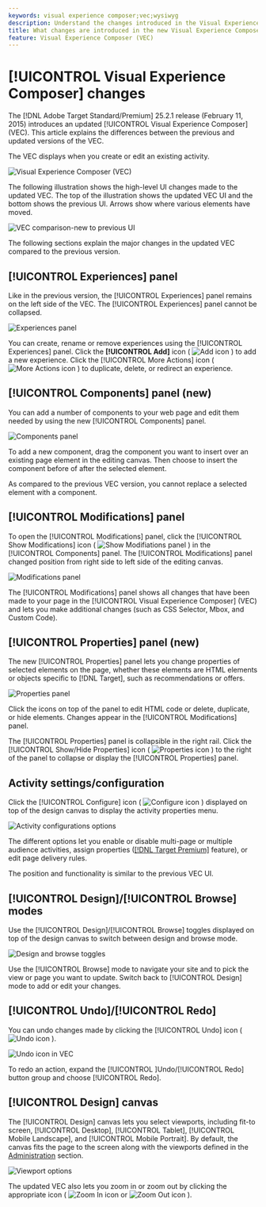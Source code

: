 ```yaml
---
keywords: visual experience composer;vec;wysiwyg
description: Understand the changes introduced in the Visual Experience Composer (VEC) in the Adobe Target 25.2.1 release (February 11, 2025).
title: What changes are introduced in the new Visual Experience Composer (VEC)?
feature: Visual Experience Composer (VEC)
---
```

# [!UICONTROL Visual Experience Composer] changes

The [!DNL Adobe Target Standard/Premium] 25.2.1 release (February 11, 2015) introduces an updated [!UICONTROL Visual Experience Composer] (VEC). This article explains the differences between the previous and updated versions of the VEC.

The VEC displays when you create or edit an existing activity.

![Visual Experience Composer (VEC)](/help/main/c-experiences/c-visual-experience-composer/assets/new-vec.png)

The following illustration shows the high-level UI changes made to the updated VEC. The top of the illustration shows the updated VEC UI and the bottom shows the previous UI. Arrows show where various elements have moved.

![VEC comparison-new to previous UI](/help/main/c-experiences/c-visual-experience-composer/assets/vec-comparison.png)

The following sections explain the major changes in the updated VEC compared to the previous version.

## [!UICONTROL Experiences] panel

Like in the previous version, the [!UICONTROL Experiences] panel remains on the left side of the VEC. The [!UICONTROL Experiences] panel cannot be collapsed.

![Experiences panel](/help/main/c-experiences/c-visual-experience-composer/assets/experiences-panel.png)

You can create, rename or remove experiences using the [!UICONTROL Experiences] panel. Click the **[!UICONTROL Add]** icon ( ![Add icon](/help/main/assets/icons/Add.svg) ) to add a new experience. Click the [!UICONTROL More Actions] icon ( ![More Actions icon](/help/main/assets/icons/MoreSmall.svg) ) to duplicate, delete, or redirect an experience.

## [!UICONTROL Components] panel (new)

You can add a number of components to your web page and edit them needed by using the new [!UICONTROL Components] panel.

![Components panel](/help/main/c-experiences/c-visual-experience-composer/assets/components-panel.png)

To add a new component, drag the component you want to insert over an existing page element in the editing canvas. Then choose to insert the component before of after the selected element. 

As compared to the previous VEC version, you cannot replace a selected element with a component.

## [!UICONTROL Modifications] panel

To open the [!UICONTROL Modifications] panel, click the [!UICONTROL Show Modifications] icon ( ![Show Modifiations panel](/help/main/assets/icons/History.svg) ) in the [!UICONTROL Components] panel. The [!UICONTROL Modifications] panel changed position from right side to left side of the editing canvas.

![Modifications panel](/help/main/c-experiences/c-visual-experience-composer/assets/modifications-panel.png)

The [!UICONTROL Modifications] panel shows all changes that have been made to your page in the [!UICONTROL Visual Experience Composer] (VEC) and lets you make additional changes (such as CSS Selector, Mbox, and Custom Code).

## [!UICONTROL Properties] panel (new)

The new [!UICONTROL Properties] panel lets you change properties of selected elements on the page, whether these elements are HTML elements or objects specific to [!DNL Target], such as recommendations or offers.

![Properties panel](/help/main/c-experiences/c-visual-experience-composer/assets/properties-panel.png)

Click the icons on top of the panel to edit HTML code or delete, duplicate, or hide elements. Changes appear in the [!UICONTROL Modifications] panel.

The [!UICONTROL Properties] panel is collapsible in the right rail. Click the [!UICONTROL Show/Hide Properties] icon ( ![Properties icon](/help/main/assets/icons/Propertie.svg) ) to the right of the panel to collapse or display the [!UICONTROL Properties] panel.

## Activity settings/configuration

Click the [!UICONTROL Configure] icon ( ![Configure icon](/help/main/assets/icons/Setting.svg) ) displayed on top of the design canvas to display the activity properties menu.

![Activity configurations options](/help/main/c-experiences/c-visual-experience-composer/assets/configure-options.png)

The different options let you enable or disable multi-page or multiple audience activities, assign properties ([[!DNL Target Premium]](/help/main/c-intro/intro.md#premium) feature), or edit page delivery rules. 

The position and functionality is similar to the previous VEC UI.

## [!UICONTROL Design]/[!UICONTROL Browse] modes

Use the [!UICONTROL Design]/[!UICONTROL Browse] toggles displayed on top of the design canvas to switch between design and browse mode.

![Design and browse toggles](/help/main/c-experiences/c-visual-experience-composer/assets/design-browse-mode.png)

Use the [!UICONTROL Browse] mode to navigate your site and to pick the view or page you want to update. Switch back to [!UICONTROL Design] mode to add or edit your changes.

## [!UICONTROL Undo]/[!UICONTROL Redo]

You can undo changes made by clicking the [!UICONTROL Undo] icon ( ![Undo icon](/help/main/assets/icons/Undo.svg) ). 

![Undo icon in VEC](/help/main/c-experiences/c-visual-experience-composer/assets/undo.png)

To redo an action, expand the [!UICONTROL ]Undo/[!UICONTROL Redo] button group and choose [!UICONTROL Redo].

## [!UICONTROL Design] canvas

The [!UICONTROL Design] canvas lets you select viewports, including fit-to screen, [!UICONTROL Desktop], [!UICONTROL Tablet], [!UICONTROL Mobile Landscape], and [!UICONTROL Mobile Portrait]. By default, the canvas fits the page to the screen along with the viewports defined in the [Administration](/help/main/administrating-target/visual-experience-composer-set-up.md) section.

![Viewport options](/help/main/c-experiences/c-visual-experience-composer/assets/viewports.png)

The updated VEC also lets you zoom in or zoom out by clicking the appropriate icon ( ![Zoom In icon](/help/main/assets/icons/ZoomIn.svg) or ![Zoom Out icon](/help/main/assets/icons/ZoomOut.svg) ).


